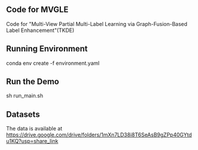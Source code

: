 Code for MVGLE
---

Code for "Multi-View Partial Multi-Label Learning via Graph-Fusion-Based Label Enhancement"(TKDE)

Running Environment 
---

conda env create -f environment.yaml

Run the Demo
---
sh run_main.sh

Datasets
---
The data is available at https://drive.google.com/drive/folders/1mXn7LD38i8T6SeAsB9gZPp40GYtdu1KQ?usp=share_link
